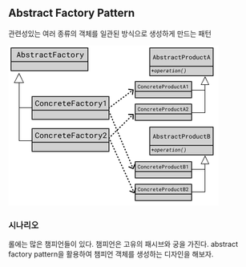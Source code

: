 ## Abstract Factory Pattern

관련성있는 여러 종류의 객체를 일관된 방식으로 생성하게 만드는 패턴

![abstract-factory](abstract_factory.png)

### 시나리오

롤에는 많은 챔피언들이 있다. 챔피언은 고유의 패시브와 궁을 가진다.
abstract factory pattern을 활용하여 챔피언 객체를 생성하는 디자인을 해보자.
